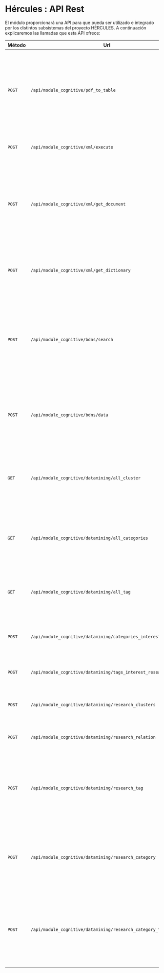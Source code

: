 # Hércules : API Rest



El módulo proporcionará una API para que pueda ser utilizado e integrado por los distintos subsistemas del proyecto HÉRCULES. A continuación explicaremos las llamadas que esta API ofrece:



| Método | Url | Parámetros | Respuesta | Descripción |
| --- | --- | --- | --- | --- |
| `POST` | `/api/module_cognitive/pdf_to_table` | `Body JSON:``{ "files": ["path_PDFs"],``"excel": "True"/"False"``"email": "email@mail.es"}` | JSON Dataframe con el contenido del PFD | Extrae tablas de imágenes o documentos PDF's  que te devuelve en un dataframe y adicionalmente, si se ha especificado, en un formato XLSX a través del correo electrónico. |
| `POST` | `/api/module_cognitive/xml/execute` | `Body JSON:``{"url": "url", "filename": "file.xml"}` | JSON Nodos obtenidos del fichero XML y de la URL | Devuelve los nodos XML dado la URL y el fichero XML. |
| `POST` | `/api/module_cognitive/xml/get_document` | `Body JSON:``{ "origen": "url_origen", "destino": "path_destino"``}` | Código de respuesta si se ha traído el documento. | Esta llamada consulta la *url\_origen* dado y escribe el resultado, si existe, en el destino seleccionado. Devuelve el código de respuesta a la llamada con la *url\_origen.* |
| `POST` | `/api/module_cognitive/xml/get_dictionary` | `Body JSON:``{ "filename": "path_filename",``"rootname": "rootname",``"atribname": "atribname",``"childsname": "childsname"}` | Diccionario con el contenido del fichero XML con los parámetros dados. | Dado un fichero XML y los parámetros devuelve un diccionario con el resultado de ese fichero XML. |
| `POST` | `/api/module_cognitive/bdns/search` | `Body JSON:``{ "start_date":"2022-05-15",``"end_date": "2022-05-31",``"args":"palabra1 palabra2 palabra3" ... }` | JSON con el resultado de la búsqueda realizada. | Esta llamada consulta la página web de la Base de datos nacional de subvenciones y te devuelve el resultado en formato CSV de la consulta realizada con los parámetros dados. |
| `POST` | `/api/module_cognitive/bdns/data` | `Body JSON:``{"bdns": "123456"}` | Diccionario con la información ampliada de la convocatoria dada a través de su número de BDNS. | Dado el número de la BDNS te devuelve la información ampliada en la página web sobre dicha convocatoria. |
| `GET` | `/api/module_cognitive/datamining/all_cluster` |  | Dataframe con todo el cluster. | Devuelve todo el *cluster* de la llamada SPARQL que realiza al entorno EDMA con toda la información sobre investigadores. |
| `GET` | `/api/module_cognitive/datamining/all_categories` |  | Lista de todas las categorías del dataframe. | Devuelve una lista de las *categories* extraídas del *dataframe* de la consulta SPARQL que se realiza al entorno EDMA. |
| `GET` | `/api/module_cognitive/datamining/all_tag` |  | Lista de todos los tags del dataframe. | Devuelve una lista de *tags* extraídos del *dataframe* de la consulta SPARQL que se realiza al entorno EDMA. |
| `POST` | `/api/module_cognitive/datamining/categories_interest_research` | `Body JSON:``{"email":"email@[mail.com](http://mail.com "http://mail.com")"}` | Lista de las categorías a las que pertenece el investigador | Devuelve una lista de categorías en las que el investigador ha participado. |
| `POST` | `/api/module_cognitive/datamining/tags_interest_research` | `Body JSON:``{"email":"email@[mail.com](http://mail.com "http://mail.com")"}` | Lista de los tags a los que pertenece el investigador. | Devuelve una lista de *tags* en las que el investigado ha participado. |
| `POST` | `/api/module_cognitive/datamining/research_clusters` | `Body JSON:``{"email":"email@[mail.com](http://mail.com "http://mail.com")"}` | Lista de los clusters a los que pertenece el investigador. | Devuelve una lista de *clusters* en las que el investigador ha participado. |
| `POST` | `/api/module_cognitive/datamining/research_relation` | `Body JSON:``{"email":"email@[mail.com](http://mail.com "http://mail.com")"}` | Lista de las relaciones que tiene el investigador. | Devuelve una lista de las relaciones que tiene el investigador. |
| `POST` | `/api/module_cognitive/datamining/research_tag` | `Body JSON:``{"tags": [ "tag1","tag2","tag3", ... ]}` | Lista de emails que tienen relación con los tags. | Devuelve una lista de emails asociados a investigadores los cuales cumplen que tienen alguna relación con los *tags* dados como parámetros. |
| `POST` | `/api/module_cognitive/datamining/research_category` | `Body JSON:``{"categories": [ "category1","category2","category3", ... ]}` | Lista de emails que tienen relación con las categories. | Devuelve una lista de emails asociados a los investigadores los cuales cumplen que tienen alguna relación con las *categories* dadas como parámetros. |
| `POST` | `/api/module_cognitive/datamining/research_category_tag` | `Body JSON:``{"tags": [ "tag1","tag2","tag3", ... ],``"categories": [ "category1","category2","category3", ... ]}` | Lista de emails que tienen relación con los tags y categories. | Devuelve una lista de emails asociados a los investigadores lo cuales cumplen que tienen alguna relación con las *categories* y *tags* dados como parámetros. |




